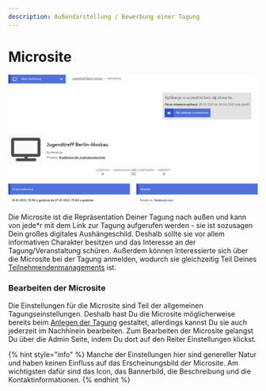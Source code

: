 ```yaml
---
description: Außendarstellung / Bewerbung einer Tagung
---
```


# Microsite

![](../../.gitbook/assets/microsite_pol.png)

Die Microsite ist die Repräsentation Deiner Tagung nach außen und kann von jede\*r mit dem Link zur Tagung aufgerufen werden - sie ist sozusagen Dein großes digitales Aushängeschild. Deshalb sollte sie vor allem informativen Charakter besitzen und das Interesse an der Tagung/Veranstaltung schüren. Außerdem können Interessierte sich über die Microsite bei der Tagung anmelden, wodurch sie gleichzeitig Teil Deines [Teilnehmendenmanagements](../teilnehmendenmanagement/) ist. 

### Bearbeiten der Microsite 

Die Einstellungen für die Microsite sind Teil der allgemeinen Tagungseinstellungen. Deshalb hast Du die Microsite möglicherweise bereits beim [Anlegen der Tagung](./) gestaltet, allerdings kannst Du sie auch jederzeit im Nachhinein bearbeiten. Zum Bearbeiten der Microsite gelangst Du über die Admin Seite, indem Du dort auf den Reiter Einstellungen klickst.

{% hint style="info" %}
Manche der Einstellungen hier sind genereller Natur und haben keinen Einfluss auf das Erscheinungsbild der Microsite. Am wichtigsten dafür sind das Icon, das Bannerbild, die Beschreibung und die Kontaktinformationen.
{% endhint %}

